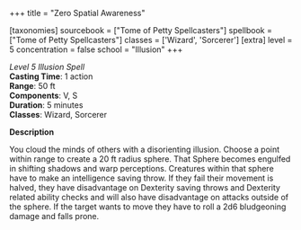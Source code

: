 +++
title = "Zero Spatial Awareness"

[taxonomies]
sourcebook = ["Tome of Petty Spellcasters"]
spellbook = ["Tome of Petty Spellcasters"]
classes = ['Wizard', 'Sorcerer']
[extra]
level = 5
concentration = false
school = "Illusion"
+++

*Level 5 Illusion Spell*  
**Casting Time**: 1 action  
**Range**: 50 ft  
**Components**: V, S  
**Duration**: 5 minutes  
**Classes**: Wizard, Sorcerer  

**Description**


You cloud the minds of others with a disorienting illusion. Choose a point within range to create a 20 ft radius sphere. That Sphere becomes engulfed in shifting shadows and warp perceptions. Creatures within that sphere have to make an intelligence saving throw. If they fail their movement is halved, they have disadvantage on Dexterity saving throws and Dexterity related ability checks and will also have disadvantage on attacks outside of the sphere. If the target wants to move they have to roll a  2d6 bludgeoning damage and falls prone.


